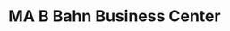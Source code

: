 ---
title: "MA B Bahn Business Center"
url: /zwedru/ma-b-bahn-business-center/
shop: Lebensmittel
---